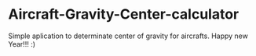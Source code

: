 # Aircraft-Gravity-Center-calculator
Simple aplication to determinate center of gravity for aircrafts.
  Happy new Year!!! :) 